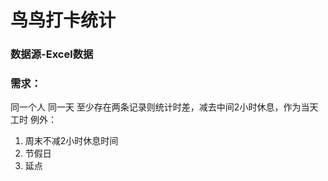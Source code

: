 # 鸟鸟打卡统计

### 数据源-Excel数据

### 需求：
同一个人
同一天
至少存在两条记录则统计时差，减去中间2小时休息，作为当天工时
例外：
1. 周末不减2小时休息时间
2. 节假日
3. 延点
